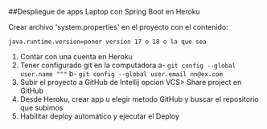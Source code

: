 ##Despliegue de apps Laptop con Spring Boot en Heroku

Crear archivo 'system.properties' en el proyecto con el contenido:

```
java.runtime.version=poner version 17 o 18 o la que sea
```

1. Contar con una cuenta en Heroku
2. Tener configurado git en la computadora
    a- `git config --global user.name """`
    b- `git config --global user.email nn@ex.com`
3. Subir el proyecto a GitHub de Intellij opcion VCS> Share project en GitHub
4. Desde Heroku, crear app u elegir metodo GitHub y buscar el repositorio que subimos
5. Habilitar deploy automatico y ejecutar el Deploy